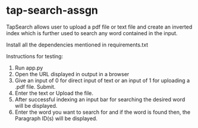 # tap-search-assgn
 TapSearch allows user to upload a pdf file or text file and create an inverted index which is further used to search any word contained in the input.

Install all the dependencies mentioned in requirements.txt

Instructions for testing:
1. Run app.py
2. Open the URL displayed in output in a browser
3. Give an input of 0 for direct input of text or an input of 1 for uploading a .pdf file. Submit.
4. Enter the text or Upload the file.
5. After successful indexing an input bar for searching the desired word will be displayed.
6. Enter the word you want to search for and if the word is found then, the Paragraph ID(s) will be displayed.
